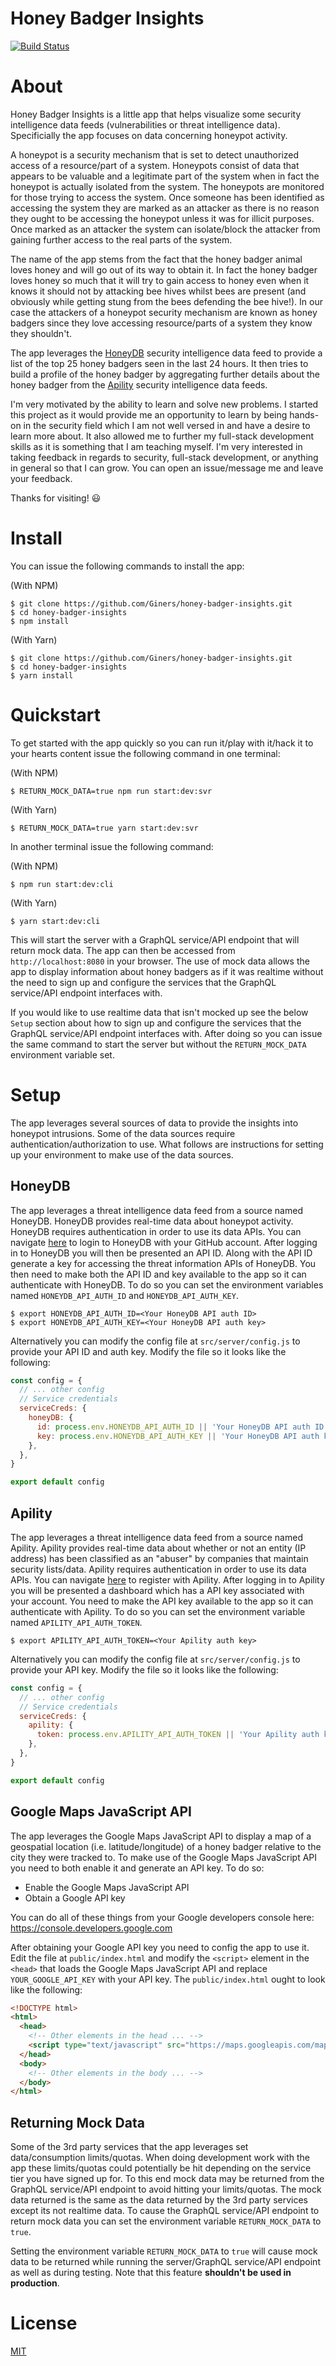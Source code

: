 # Honey Badger Insights

[![Build Status](https://travis-ci.org/Giners/honey-badger-insights.svg?branch=master)](https://travis-ci.org/Giners/honey-badger-insights)

# About

Honey Badger Insights is a little app that helps visualize some security intelligence data feeds (vulnerabilities or threat intelligence data). Specificially the app focuses on data concerning honeypot activity.

A honeypot is a security mechanism that is set to detect unauthorized access of a resource/part of a system. Honeypots consist of data that appears to be valuable and a legitimate part of the system when in fact the honeypot is actually isolated from the system. The honeypots are monitored for those trying to access the system. Once someone has been identified as accessing the system they are marked as an attacker as there is no reason they ought to be accessing the honeypot unless it was for illicit purposes. Once marked as an attacker the system can isolate/block the attacker from gaining further access to the real parts of the system.

The name of the app stems from the fact that the honey badger animal loves honey and will go out of its way to obtain it. In fact the honey badger loves honey so much that it will try to gain access to honey even when it knows it should not by attacking bee hives whilst bees are present (and obviously while getting stung from the bees defending the bee hive!). In our case the attackers of a honeypot security mechanism are known as honey badgers since they love accessing resource/parts of a system they know they shouldn't.

The app leverages the [HoneyDB](https://riskdiscovery.com/honeydb/#about) security intelligence data feed to provide a list of the top 25 honey badgers seen in the last 24 hours. It then tries to build a profile of the honey badger by aggregating further details about the honey badger from the [Apility](https://apility.io/) security intelligence data feeds.

I'm very motivated by the ability to learn and solve new problems. I started this project as it would provide me an opportunity to learn by being hands-on in the security field which I am not well versed in and have a desire to learn more about. It also allowed me to further my full-stack development skills as it is something that I am teaching myself. I'm very interested in taking feedback in regards to security, full-stack development, or anything in general so that I can grow. You can open an issue/message me and leave your feedback.

Thanks for visiting! :smiley:

# Install

You can issue the following commands to install the app:

(With NPM)

```shell
$ git clone https://github.com/Giners/honey-badger-insights.git
$ cd honey-badger-insights
$ npm install
```

(With Yarn)

```shell
$ git clone https://github.com/Giners/honey-badger-insights.git
$ cd honey-badger-insights
$ yarn install
```

# Quickstart

To get started with the app quickly so you can run it/play with it/hack it to your hearts content issue the following command in one terminal:

(With NPM)

```shell
$ RETURN_MOCK_DATA=true npm run start:dev:svr
```

(With Yarn)

```shell
$ RETURN_MOCK_DATA=true yarn start:dev:svr
```

In another terminal issue the following command:

(With NPM)

```shell
$ npm run start:dev:cli
```

(With Yarn)

```shell
$ yarn start:dev:cli
```

This will start the server with a GraphQL service/API endpoint that will return mock data. The app can then be accessed from `http://localhost:8080` in your browser. The use of mock data allows the app to display information about honey badgers as if it was realtime without the need to sign up and configure the services that the GraphQL service/API endpoint interfaces with.

If you would like to use realtime data that isn't mocked up see the below `Setup` section about how to sign up and configure the services that the GraphQL service/API endpoint interfaces with. After doing so you can issue the same command to start the server but without the `RETURN_MOCK_DATA` environment variable set.

# Setup

The app leverages several sources of data to provide the insights into honeypot intrusions. Some of the data sources require authentication/authorization to use. What follows are instructions for setting up your environment to make use of the data sources.

## HoneyDB

The app leverages a threat intelligence data feed from a source named HoneyDB. HoneyDB provides real-time data about honeypot activity. HoneyDB requires authentication in order to use its data APIs. You can navigate [here](https://riskdiscovery.com/honeydb/#login) to login to HoneyDB with your GitHub account. After logging in to HoneyDB you will then be presented an API ID. Along with the API ID generate a key for accessing the threat information APIs of HoneyDB. You then need to make both the API ID and key available to the app so it can authenticate with HoneyDB. To do so you can set the environment variables named `HONEYDB_API_AUTH_ID` and `HONEYDB_API_AUTH_KEY`.

```shell
$ export HONEYDB_API_AUTH_ID=<Your HoneyDB API auth ID>
$ export HONEYDB_API_AUTH_KEY=<Your HoneyDB API auth key>
```

Alternatively you can modify the config file at `src/server/config.js` to provide your API ID and auth key. Modify the file so it looks like the following:

```javascript
const config = {
  // ... other config
  // Service credentials
  serviceCreds: {
    honeyDB: {
      id: process.env.HONEYDB_API_AUTH_ID || 'Your HoneyDB API auth ID',
      key: process.env.HONEYDB_API_AUTH_KEY || 'Your HoneyDB API auth key',
    },
  },
}

export default config
```

## Apility

The app leverages a threat intelligence data feed from a source named Apility. Apility provides real-time data about whether or not an entity (IP address) has been classified as an "abuser" by companies that maintain security lists/data. Apility requires authentication in order to use its data APIs. You can navigate [here](https://dashboard.apility.io/#/register) to register with Apility. After logging in to Apility you will be presented a dashboard which has a API key associated with your account. You need to make the API key available to the app so it can authenticate with Apility. To do so you can set the environment variable named `APILITY_API_AUTH_TOKEN`.

```shell
$ export APILITY_API_AUTH_TOKEN=<Your Apility auth key>
```

Alternatively you can modify the config file at `src/server/config.js` to provide your API key. Modify the file so it looks like the following:

```javascript
const config = {
  // ... other config
  // Service credentials
  serviceCreds: {
    apility: {
      token: process.env.APILITY_API_AUTH_TOKEN || 'Your Apility auth key',
    },
  },
}

export default config
```

## Google Maps JavaScript API

The app leverages the Google Maps JavaScript API to display a map of a geospatial location (i.e. latitude/longitude) of a honey badger relative to the city they were tracked to. To make use of the Google Maps JavaScript API you need to both enable it and generate an API key. To do so:

* Enable the Google Maps JavaScript API
* Obtain a Google API key

You can do all of these things from your Google developers console here: https://console.developers.google.com

After obtaining your Google API key you need to config the app to use it. Edit the file at `public/index.html` and modify the `<script>` element in the `<head>` that loads the Google Maps JavaScript API and replace `YOUR_GOOGLE_API_KEY` with your API key. The `public/index.html` ought to look like the following:

```html
<!DOCTYPE html>
<html>
  <head>
    <!-- Other elements in the head ... -->
    <script type="text/javascript" src="https://maps.googleapis.com/maps/api/js?key=BIzaSyBitMQbVSfc7mg-dMEl_bQhJx7xmp9rcB0"></script>
  </head>
  <body>
    <!-- Other elements in the body ... -->
  </body>
</html>
```

## Returning Mock Data

Some of the 3rd party services that the app leverages set data/consumption limits/quotas. When doing development work with the app these limits/quotas could potentially be hit depending on the service tier you have signed up for. To this end mock data may be returned from the GraphQL service/API endpoint to avoid hitting your limits/quotas. The mock data returned is the same as the data returned by the 3rd party services except its not realtime data. To cause the GraphQL service/API endpoint to return mock data you can set the environment variable `RETURN_MOCK_DATA` to `true`.

Setting the environment variable `RETURN_MOCK_DATA` to `true` will cause mock data to be returned while running the server/GraphQL service/API endpoint as well as during testing. Note that this feature **shouldn't be used in production**.

# License

[MIT](https://gine.mit-license.org/)
